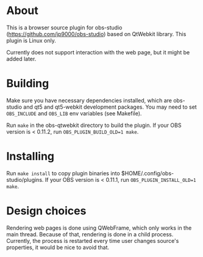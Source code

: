 # About

This is a browser source plugin for obs-studio (https://github.com/jp9000/obs-studio) based
on QtWebkit library. This plugin is Linux only.

Currently does not support interaction with the web page, but it might be added later.

# Building

Make sure you have necessary dependencies installed, which are obs-studio and qt5 and qt5-webkit
development packages. You may need to set `OBS_INCLUDE` and `OBS_LIB` env variables (see Makefile).

Run `make` in the obs-qtwebkit directory to build the plugin.
If your OBS version is < 0.11.2, run `OBS_PLUGIN_BUILD_OLD=1 make`.

# Installing

Run `make install` to copy plugin binaries into $HOME/.config/obs-studio/plugins.
If your OBS version is < 0.11.1, run `OBS_PLUGIN_INSTALL_OLD=1 make`.

# Design choices

Rendering web pages is done using QWebFrame, which only works in the main thread. Because of that,
rendering is done in a child process. Currently, the process is restarted every time user changes
source's properties, it would be nice to avoid that.
